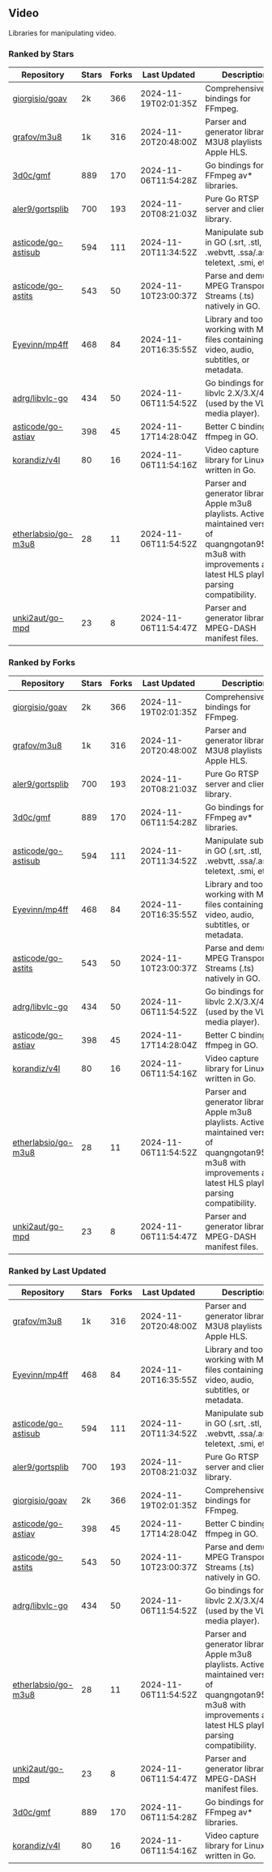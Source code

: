 ## Video

Libraries for manipulating video.

### Ranked by Stars

| Repository | Stars | Forks | Last Updated | Description | 
|------------|-------|-------|--------------|-------------|
| [giorgisio/goav](https://github.com/giorgisio/goav) | 2k | 366 | 2024-11-19T02:01:35Z |  Comprehensive Go bindings for FFmpeg. |
| [grafov/m3u8](https://github.com/grafov/m3u8) | 1k | 316 | 2024-11-20T20:48:00Z |  Parser and generator library of M3U8 playlists for Apple HLS. |
| [3d0c/gmf](https://github.com/3d0c/gmf) | 889 | 170 | 2024-11-06T11:54:28Z |  Go bindings for FFmpeg av\* libraries. |
| [aler9/gortsplib](https://github.com/aler9/gortsplib) | 700 | 193 | 2024-11-20T08:21:03Z |  Pure Go RTSP server and client library. |
| [asticode/go-astisub](https://github.com/asticode/go-astisub) | 594 | 111 | 2024-11-20T11:34:52Z |  Manipulate subtitles in GO (.srt, .stl, .ttml, .webvtt, .ssa/.ass, teletext, .smi, etc.). |
| [asticode/go-astits](https://github.com/asticode/go-astits) | 543 | 50 | 2024-11-10T23:00:37Z |  Parse and demux MPEG Transport Streams (.ts) natively in GO. |
| [Eyevinn/mp4ff](https://github.com/Eyevinn/mp4ff) | 468 | 84 | 2024-11-20T16:35:55Z |  Library and tools for working with MP4 files containing video, audio, subtitles, or metadata. |
| [adrg/libvlc-go](https://github.com/adrg/libvlc-go) | 434 | 50 | 2024-11-06T11:54:52Z |  Go bindings for libvlc 2.X/3.X/4.X (used by the VLC media player). |
| [asticode/go-astiav](https://github.com/asticode/go-astiav) | 398 | 45 | 2024-11-17T14:28:04Z |  Better C bindings for ffmpeg in GO. |
| [korandiz/v4l](https://github.com/korandiz/v4l) | 80 | 16 | 2024-11-06T11:54:16Z |  Video capture library for Linux, written in Go. |
| [etherlabsio/go-m3u8](https://github.com/etherlabsio/go-m3u8) | 28 | 11 | 2024-11-06T11:54:52Z |  Parser and generator library for Apple m3u8 playlists. Actively maintained version of quangngotan95/go-m3u8 with improvements and latest HLS playlist parsing compatibility. |
| [unki2aut/go-mpd](https://github.com/unki2aut/go-mpd) | 23 | 8 | 2024-11-06T11:54:47Z |  Parser and generator library for MPEG-DASH manifest files. |

### Ranked by Forks

| Repository | Stars | Forks | Last Updated | Description | 
|------------|-------|-------|--------------|-------------|
| [giorgisio/goav](https://github.com/giorgisio/goav) | 2k | 366 | 2024-11-19T02:01:35Z |  Comprehensive Go bindings for FFmpeg. |
| [grafov/m3u8](https://github.com/grafov/m3u8) | 1k | 316 | 2024-11-20T20:48:00Z |  Parser and generator library of M3U8 playlists for Apple HLS. |
| [aler9/gortsplib](https://github.com/aler9/gortsplib) | 700 | 193 | 2024-11-20T08:21:03Z |  Pure Go RTSP server and client library. |
| [3d0c/gmf](https://github.com/3d0c/gmf) | 889 | 170 | 2024-11-06T11:54:28Z |  Go bindings for FFmpeg av\* libraries. |
| [asticode/go-astisub](https://github.com/asticode/go-astisub) | 594 | 111 | 2024-11-20T11:34:52Z |  Manipulate subtitles in GO (.srt, .stl, .ttml, .webvtt, .ssa/.ass, teletext, .smi, etc.). |
| [Eyevinn/mp4ff](https://github.com/Eyevinn/mp4ff) | 468 | 84 | 2024-11-20T16:35:55Z |  Library and tools for working with MP4 files containing video, audio, subtitles, or metadata. |
| [asticode/go-astits](https://github.com/asticode/go-astits) | 543 | 50 | 2024-11-10T23:00:37Z |  Parse and demux MPEG Transport Streams (.ts) natively in GO. |
| [adrg/libvlc-go](https://github.com/adrg/libvlc-go) | 434 | 50 | 2024-11-06T11:54:52Z |  Go bindings for libvlc 2.X/3.X/4.X (used by the VLC media player). |
| [asticode/go-astiav](https://github.com/asticode/go-astiav) | 398 | 45 | 2024-11-17T14:28:04Z |  Better C bindings for ffmpeg in GO. |
| [korandiz/v4l](https://github.com/korandiz/v4l) | 80 | 16 | 2024-11-06T11:54:16Z |  Video capture library for Linux, written in Go. |
| [etherlabsio/go-m3u8](https://github.com/etherlabsio/go-m3u8) | 28 | 11 | 2024-11-06T11:54:52Z |  Parser and generator library for Apple m3u8 playlists. Actively maintained version of quangngotan95/go-m3u8 with improvements and latest HLS playlist parsing compatibility. |
| [unki2aut/go-mpd](https://github.com/unki2aut/go-mpd) | 23 | 8 | 2024-11-06T11:54:47Z |  Parser and generator library for MPEG-DASH manifest files. |

### Ranked by Last Updated

| Repository | Stars | Forks | Last Updated | Description | 
|------------|-------|-------|--------------|-------------|
| [grafov/m3u8](https://github.com/grafov/m3u8) | 1k | 316 | 2024-11-20T20:48:00Z |  Parser and generator library of M3U8 playlists for Apple HLS. |
| [Eyevinn/mp4ff](https://github.com/Eyevinn/mp4ff) | 468 | 84 | 2024-11-20T16:35:55Z |  Library and tools for working with MP4 files containing video, audio, subtitles, or metadata. |
| [asticode/go-astisub](https://github.com/asticode/go-astisub) | 594 | 111 | 2024-11-20T11:34:52Z |  Manipulate subtitles in GO (.srt, .stl, .ttml, .webvtt, .ssa/.ass, teletext, .smi, etc.). |
| [aler9/gortsplib](https://github.com/aler9/gortsplib) | 700 | 193 | 2024-11-20T08:21:03Z |  Pure Go RTSP server and client library. |
| [giorgisio/goav](https://github.com/giorgisio/goav) | 2k | 366 | 2024-11-19T02:01:35Z |  Comprehensive Go bindings for FFmpeg. |
| [asticode/go-astiav](https://github.com/asticode/go-astiav) | 398 | 45 | 2024-11-17T14:28:04Z |  Better C bindings for ffmpeg in GO. |
| [asticode/go-astits](https://github.com/asticode/go-astits) | 543 | 50 | 2024-11-10T23:00:37Z |  Parse and demux MPEG Transport Streams (.ts) natively in GO. |
| [adrg/libvlc-go](https://github.com/adrg/libvlc-go) | 434 | 50 | 2024-11-06T11:54:52Z |  Go bindings for libvlc 2.X/3.X/4.X (used by the VLC media player). |
| [etherlabsio/go-m3u8](https://github.com/etherlabsio/go-m3u8) | 28 | 11 | 2024-11-06T11:54:52Z |  Parser and generator library for Apple m3u8 playlists. Actively maintained version of quangngotan95/go-m3u8 with improvements and latest HLS playlist parsing compatibility. |
| [unki2aut/go-mpd](https://github.com/unki2aut/go-mpd) | 23 | 8 | 2024-11-06T11:54:47Z |  Parser and generator library for MPEG-DASH manifest files. |
| [3d0c/gmf](https://github.com/3d0c/gmf) | 889 | 170 | 2024-11-06T11:54:28Z |  Go bindings for FFmpeg av\* libraries. |
| [korandiz/v4l](https://github.com/korandiz/v4l) | 80 | 16 | 2024-11-06T11:54:16Z |  Video capture library for Linux, written in Go. |

